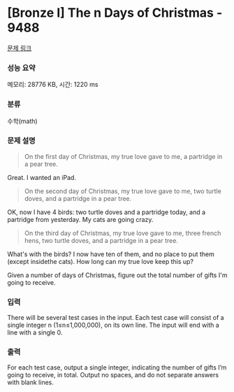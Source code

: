 # [Bronze I] The n Days of Christmas - 9488 

[문제 링크](https://www.acmicpc.net/problem/9488) 

### 성능 요약

메모리: 28776 KB, 시간: 1220 ms

### 분류

수학(math)

### 문제 설명

<blockquote>
<p>On the first day of Christmas, my true love gave to me, a partridge in a pear tree.</p>
</blockquote>

<p>Great. I wanted an iPad.</p>

<blockquote>
<p>On the second day of Christmas, my true love gave to me, two turtle doves, and a partridge in a pear tree.</p>
</blockquote>

<p>OK, now I have 4 birds: two turtle doves and a partridge today, and a partridge from yesterday. My cats are going crazy.</p>

<blockquote>
<p>On the third day of Christmas, my true love gave to me, three french hens, two turtle doves, and a partridge in a pear tree.</p>
</blockquote>

<p>What's with the birds? I now have ten of them, and no place to put them (except insidethe cats). How long can my true love keep this up?</p>

<p>Given a number of days of Christmas, figure out the total number of gifts I'm going to receive.</p>

### 입력 

 <p>There will be several test cases in the input. Each test case will consist of a single integer n (1≤n≤1,000,000), on its own line. The input will end with a line with a single 0.</p>

### 출력 

 <p>For each test case, output a single integer, indicating the number of gifts I’m going to receive, in total. Output no spaces, and do not separate answers with blank lines.</p>

